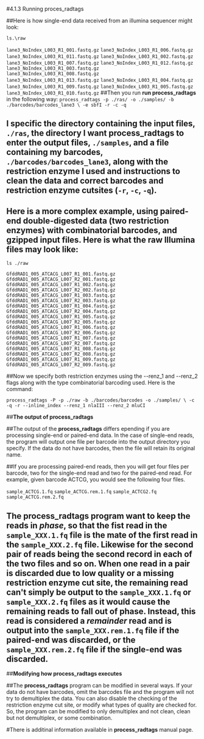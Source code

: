 #4.1.3 Running proces_radtags

##Here is how single-end data received from an illumina sequencer might look:

`ls.\raw`

`lane3_NoIndex_L003_R1_001.fastq.gz`
`lane3_NoIndex_L003_R1_006.fastq.gz`
`lane3_NoIndex_L003_R1_011.fastq.gz`
`lane3_NoIndex_L003_R1_002.fastq.gz`
`lane3_NoIndex_L003_R1_007.fastq.gz`
`lane3_NoIndex_L003_R1_012.fastq.gz`
`lane3_NoIndex_L003_R1_003.fastq.gz`  
`lane3_NoIndex_L003_R1_008.fastq.gz`  
`lane3_NoIndex_L003_R1_013.fastq.gz`
`lane3_NoIndex_L003_R1_004.fastq.gz`  
`lane3_NoIndex_L003_R1_009.fastq.gz`
`lane3_NoIndex_L003_R1_005.fastq.gz`  
`lane3_NoIndex_L003_R1_010.fastq.gz`
##Then you run **run process_radtags** in the following way:
`process_radtags -p ./ras/ -o ./samples/ -b ./barcodes/barcodes_lane3 \ -e sbfI -r -c -q`

## I specific the directory containing the input files, `./ras`, the directory I want **process_radtags** to enter the output files, `./samples`, and a file containing my barcodes, `./barcodes/barcodes_lane3`, along with the restriction enzyme I used and instructions to clean the data and correct barcodes and restriction enzyme cutsites (`-r`, `-c`, `-q`).
## Here is a more complex example, using paired-end double-digested data (two restriction enzymes) with combinatorial barcodes, and gzipped input files. Here is what the raw Illumina files may look like:

`ls ./raw`

`GfddRAD1_005_ATCACG_L007_R1_001.fastq.gz`
`GfddRAD1_005_ATCACG_L007_R2_001.fastq.gz`
`GfddRAD1_005_ATCACG_L007_R1_002.fastq.gz`  `GfddRAD1_005_ATCACG_L007_R2_002.fastq.gz`
`GfddRAD1_005_ATCACG_L007_R1_003.fastq.gz`  `GfddRAD1_005_ATCACG_L007_R2_003.fastq.gz`
`GfddRAD1_005_ATCACG_L007_R1_004.fastq.gz`  `GfddRAD1_005_ATCACG_L007_R2_004.fastq.gz`
`GfddRAD1_005_ATCACG_L007_R1_005.fastq.gz`  `GfddRAD1_005_ATCACG_L007_R2_005.fastq.gz`
`GfddRAD1_005_ATCACG_L007_R1_006.fastq.gz`  `GfddRAD1_005_ATCACG_L007_R2_006.fastq.gz`
`GfddRAD1_005_ATCACG_L007_R1_007.fastq.gz`  `GfddRAD1_005_ATCACG_L007_R2_007.fastq.gz`
`GfddRAD1_005_ATCACG_L007_R1_008.fastq.gz`  `GfddRAD1_005_ATCACG_L007_R2_008.fastq.gz`
`GfddRAD1_005_ATCACG_L007_R1_009.fastq.gz`  `GfddRAD1_005_ATCACG_L007_R2_009.fastq.gz`

##Now we specify both restriction enzymes using the --renz_1 and --renz_2 flags along with the type combinatorial barcoding used. Here is the command:

`process_radtags -P -p ./raw -b ./barcodes/barcodes -o ./samples/ \ -c -q -r --inline_index --renz_1 nlaIII --renz_2 mluCI`

##**The output of process_radtags**

##The output of the **process_radtags** differs epending if you are processing single-end or paired-end data. In the case of single-end reads, the program will output one file per barcode into the output directory you specify. If the data do not have barcodes, then the file will retain its original name.

##If you are processing paired-end reads, then you will get four files per barcode, two for the single-end read and two for the paired-end read. For example, given barcode ACTCG, you would see the following four files.

`sample_ACTCG.1.fq`
`sample_ACTCG.rem.1.fq`
`sample_ACTCG2.fq`
`sample_ACTCG.rem.2.fq`

## The **process_radtags** program want to keep the reads in *phase*, so that the fist read in the `sample_XXX.1.fq` file is the mate of the first read in the `sample_XXX.2.fq` file. Likewise for the second pair of reads being the second record in each of the two files and so on. When one read in a pair is discarded due to low quality or a missing restriction enzyme cut site, the remaining read can't simply be output to the `sample_XXX.1.fq` or `sample_XXX.2.fq` files as it would cause the remaining reads to fall out of phase. Instead, this read is considered a *remainder* read and is output into the `sample_XXX.rem.1.fq` file if the paired-end was discarded, or the `sample_XXX.rem.2.fq` file if the single-end was discarded.

##**Modifying how process_radtags executes**

##The **process_radtags** program can be modified in several ways. If your data do not have barcodes, omit the barcodes file and the program will not try to demultiplex the data. You can also disable the checking of the restriction enzyme cut site, or modify what types of quality are checked for. So, the program can be modified to only demultiplex and not clean, clean but not demultiplex, or some combination.

#There is additinal information available in **process_radtags** manual page.



